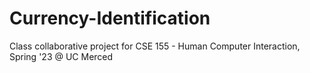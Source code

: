 # Currency-Identification
Class collaborative project for CSE 155 - Human Computer Interaction, Spring '23 @ UC Merced
